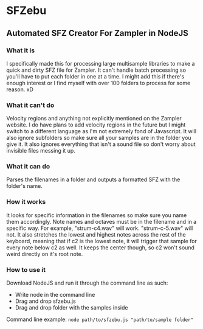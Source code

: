 # SFZebu
## Automated SFZ Creator For Zampler in NodeJS

### What it is
I specifically made this for processing large multisample libraries to make a quick and dirty SFZ file for Zampler. It can't handle batch processing so you'll have to put each folder in one at a time. I might add this if there's enough interest or I find myself with over 100 folders to process for some reason. xD
	
### What it can't do
Velocity regions and anything not explicitly mentioned on the Zampler website. I do have plans to add velocity regions in the future but I might switch to a different language as I'm not extremely fond of Javascript. It will also ignore subfolders so make sure all your samples are in the folder you give it. It also ignores everything that isn't a sound file so don't worry about invisible files messing it up.
	
### What it can do
Parses the filenames in a folder and outputs a formatted SFZ with the folder's name.
	
### How it works
It looks for specific information in the filenames so make sure you name them accordingly. Note names and octaves must be in the filename and in a specific way. For example, "strum-c4.wav" will work. "strum-c-5.wav" will not. It also stretches the lowest and highest notes across the rest of the keyboard, meaning that if c2 is the lowest note, it will trigger that sample for every note below c2 as well. It keeps the center though, so c2 won't sound weird directly on it's root note.
	
### How to use it
Download NodeJS and run it through the command line as such:

* Write node in the command line
* Drag and drop sfzebu.js
* Drag and drop folder with the samples inside

Command line example: `node path/to/sfzebu.js "path/to/sample folder"`